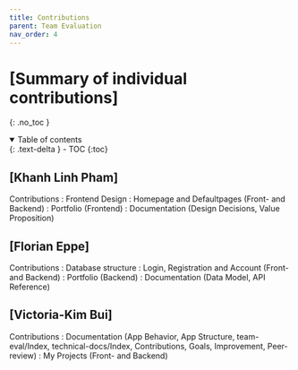 ```yaml
---
title: Contributions
parent: Team Evaluation
nav_order: 4
---
```


# [Summary of individual contributions]
{: .no_toc }

<details open markdown="block">
  <summary>
    Table of contents
  </summary>
  {: .text-delta }
- TOC
{:toc}
</details>

## [Khanh Linh Pham]

Contributions
: Frontend Design
: Homepage and Defaultpages (Front- and Backend)
: Portfolio (Frontend)
: Documentation (Design Decisions, Value Proposition)

## [Florian Eppe]
Contributions
: Database structure
: Login, Registration and Account (Front- and Backend)
: Portfolio (Backend)
: Documentation (Data Model, API Reference)

## [Victoria-Kim Bui]
Contributions
: Documentation (App Behavior, App Structure, team-eval/Index, technical-docs/Index, Contributions, Goals, Improvement, Peer-review)
: My Projects (Front- and Backend)

